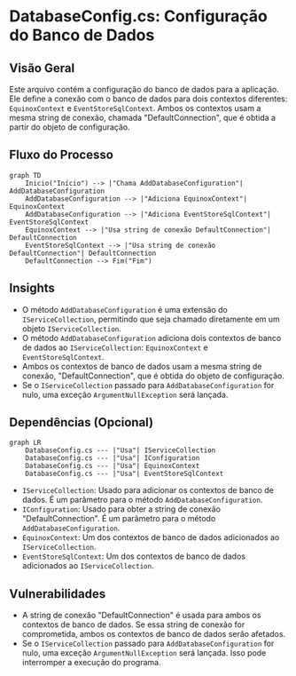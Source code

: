 # DatabaseConfig.cs: Configuração do Banco de Dados

## Visão Geral
Este arquivo contém a configuração do banco de dados para a aplicação. Ele define a conexão com o banco de dados para dois contextos diferentes: `EquinoxContext` e `EventStoreSqlContext`. Ambos os contextos usam a mesma string de conexão, chamada "DefaultConnection", que é obtida a partir do objeto de configuração.

## Fluxo do Processo
```mermaid
graph TD
    Inicio("Início") --> |"Chama AddDatabaseConfiguration"| AddDatabaseConfiguration
    AddDatabaseConfiguration --> |"Adiciona EquinoxContext"| EquinoxContext
    AddDatabaseConfiguration --> |"Adiciona EventStoreSqlContext"| EventStoreSqlContext
    EquinoxContext --> |"Usa string de conexão DefaultConnection"| DefaultConnection
    EventStoreSqlContext --> |"Usa string de conexão DefaultConnection"| DefaultConnection
    DefaultConnection --> Fim("Fim")
```

## Insights
- O método `AddDatabaseConfiguration` é uma extensão do `IServiceCollection`, permitindo que seja chamado diretamente em um objeto `IServiceCollection`.
- O método `AddDatabaseConfiguration` adiciona dois contextos de banco de dados ao `IServiceCollection`: `EquinoxContext` e `EventStoreSqlContext`.
- Ambos os contextos de banco de dados usam a mesma string de conexão, "DefaultConnection", que é obtida do objeto de configuração.
- Se o `IServiceCollection` passado para `AddDatabaseConfiguration` for nulo, uma exceção `ArgumentNullException` será lançada.

## Dependências (Opcional)
```mermaid
graph LR
    DatabaseConfig.cs --- |"Usa"| IServiceCollection
    DatabaseConfig.cs --- |"Usa"| IConfiguration
    DatabaseConfig.cs --- |"Usa"| EquinoxContext
    DatabaseConfig.cs --- |"Usa"| EventStoreSqlContext
```
- `IServiceCollection`: Usado para adicionar os contextos de banco de dados. É um parâmetro para o método `AddDatabaseConfiguration`.
- `IConfiguration`: Usado para obter a string de conexão "DefaultConnection". É um parâmetro para o método `AddDatabaseConfiguration`.
- `EquinoxContext`: Um dos contextos de banco de dados adicionados ao `IServiceCollection`.
- `EventStoreSqlContext`: Um dos contextos de banco de dados adicionados ao `IServiceCollection`.

## Vulnerabilidades
- A string de conexão "DefaultConnection" é usada para ambos os contextos de banco de dados. Se essa string de conexão for comprometida, ambos os contextos de banco de dados serão afetados.
- Se o `IServiceCollection` passado para `AddDatabaseConfiguration` for nulo, uma exceção `ArgumentNullException` será lançada. Isso pode interromper a execução do programa.